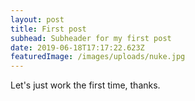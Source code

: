 ```yaml
---
layout: post
title: First post
subhead: Subheader for my first post
date: 2019-06-18T17:17:22.623Z
featuredImage: /images/uploads/nuke.jpg
---
```

Let's just work the first time, thanks.
